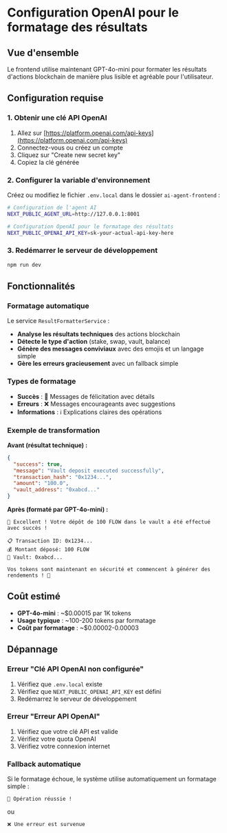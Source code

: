 # Configuration OpenAI pour le formatage des résultats

## Vue d'ensemble

Le frontend utilise maintenant GPT-4o-mini pour formater les résultats d'actions blockchain de manière plus lisible et agréable pour l'utilisateur.

## Configuration requise

### 1. Obtenir une clé API OpenAI

1. Allez sur [https://platform.openai.com/api-keys](https://platform.openai.com/api-keys)
2. Connectez-vous ou créez un compte
3. Cliquez sur "Create new secret key"
4. Copiez la clé générée

### 2. Configurer la variable d'environnement

Créez ou modifiez le fichier `.env.local` dans le dossier `ai-agent-frontend` :

```bash
# Configuration de l'agent AI
NEXT_PUBLIC_AGENT_URL=http://127.0.0.1:8001

# Configuration OpenAI pour le formatage des résultats
NEXT_PUBLIC_OPENAI_API_KEY=sk-your-actual-api-key-here
```

### 3. Redémarrer le serveur de développement

```bash
npm run dev
```

## Fonctionnalités

### Formatage automatique

Le service `ResultFormatterService` :

- **Analyse les résultats techniques** des actions blockchain
- **Détecte le type d'action** (stake, swap, vault, balance)
- **Génère des messages conviviaux** avec des emojis et un langage simple
- **Gère les erreurs gracieusement** avec un fallback simple

### Types de formatage

- **Succès** : 🎉 Messages de félicitation avec détails
- **Erreurs** : ❌ Messages encourageants avec suggestions
- **Informations** : ℹ️ Explications claires des opérations

### Exemple de transformation

**Avant (résultat technique) :**
```json
{
  "success": true,
  "message": "Vault deposit executed successfully",
  "transaction_hash": "0x1234...",
  "amount": "100.0",
  "vault_address": "0xabcd..."
}
```

**Après (formaté par GPT-4o-mini) :**
```
🎉 Excellent ! Votre dépôt de 100 FLOW dans le vault a été effectué avec succès !

📋 Transaction ID: 0x1234...
💰 Montant déposé: 100 FLOW
🏦 Vault: 0xabcd...

Vos tokens sont maintenant en sécurité et commencent à générer des rendements ! 🚀
```

## Coût estimé

- **GPT-4o-mini** : ~$0.00015 par 1K tokens
- **Usage typique** : ~100-200 tokens par formatage
- **Coût par formatage** : ~$0.00002-0.00003

## Dépannage

### Erreur "Clé API OpenAI non configurée"

1. Vérifiez que `.env.local` existe
2. Vérifiez que `NEXT_PUBLIC_OPENAI_API_KEY` est défini
3. Redémarrez le serveur de développement

### Erreur "Erreur API OpenAI"

1. Vérifiez que votre clé API est valide
2. Vérifiez votre quota OpenAI
3. Vérifiez votre connexion internet

### Fallback automatique

Si le formatage échoue, le système utilise automatiquement un formatage simple :

```
🎉 Opération réussie !
```

ou

```
❌ Une erreur est survenue
``` 